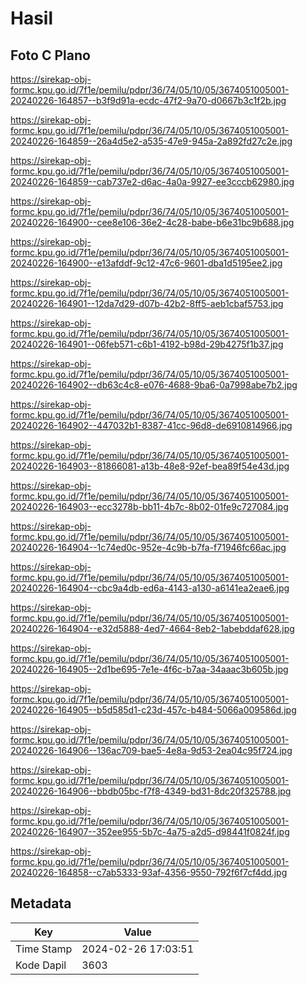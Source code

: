 # Hasil

## Foto C Plano

https://sirekap-obj-formc.kpu.go.id/7f1e/pemilu/pdpr/36/74/05/10/05/3674051005001-20240226-164857--b3f9d91a-ecdc-47f2-9a70-d0667b3c1f2b.jpg

https://sirekap-obj-formc.kpu.go.id/7f1e/pemilu/pdpr/36/74/05/10/05/3674051005001-20240226-164859--26a4d5e2-a535-47e9-945a-2a892fd27c2e.jpg

https://sirekap-obj-formc.kpu.go.id/7f1e/pemilu/pdpr/36/74/05/10/05/3674051005001-20240226-164859--cab737e2-d6ac-4a0a-9927-ee3cccb62980.jpg

https://sirekap-obj-formc.kpu.go.id/7f1e/pemilu/pdpr/36/74/05/10/05/3674051005001-20240226-164900--cee8e106-36e2-4c28-babe-b6e31bc9b688.jpg

https://sirekap-obj-formc.kpu.go.id/7f1e/pemilu/pdpr/36/74/05/10/05/3674051005001-20240226-164900--e13afddf-9c12-47c6-9601-dba1d5195ee2.jpg

https://sirekap-obj-formc.kpu.go.id/7f1e/pemilu/pdpr/36/74/05/10/05/3674051005001-20240226-164901--12da7d29-d07b-42b2-8ff5-aeb1cbaf5753.jpg

https://sirekap-obj-formc.kpu.go.id/7f1e/pemilu/pdpr/36/74/05/10/05/3674051005001-20240226-164901--06feb571-c6b1-4192-b98d-29b4275f1b37.jpg

https://sirekap-obj-formc.kpu.go.id/7f1e/pemilu/pdpr/36/74/05/10/05/3674051005001-20240226-164902--db63c4c8-e076-4688-9ba6-0a7998abe7b2.jpg

https://sirekap-obj-formc.kpu.go.id/7f1e/pemilu/pdpr/36/74/05/10/05/3674051005001-20240226-164902--447032b1-8387-41cc-96d8-de6910814966.jpg

https://sirekap-obj-formc.kpu.go.id/7f1e/pemilu/pdpr/36/74/05/10/05/3674051005001-20240226-164903--81866081-a13b-48e8-92ef-bea89f54e43d.jpg

https://sirekap-obj-formc.kpu.go.id/7f1e/pemilu/pdpr/36/74/05/10/05/3674051005001-20240226-164903--ecc3278b-bb11-4b7c-8b02-01fe9c727084.jpg

https://sirekap-obj-formc.kpu.go.id/7f1e/pemilu/pdpr/36/74/05/10/05/3674051005001-20240226-164904--1c74ed0c-952e-4c9b-b7fa-f71946fc66ac.jpg

https://sirekap-obj-formc.kpu.go.id/7f1e/pemilu/pdpr/36/74/05/10/05/3674051005001-20240226-164904--cbc9a4db-ed6a-4143-a130-a6141ea2eae6.jpg

https://sirekap-obj-formc.kpu.go.id/7f1e/pemilu/pdpr/36/74/05/10/05/3674051005001-20240226-164904--e32d5888-4ed7-4664-8eb2-1abebddaf628.jpg

https://sirekap-obj-formc.kpu.go.id/7f1e/pemilu/pdpr/36/74/05/10/05/3674051005001-20240226-164905--2d1be695-7e1e-4f6c-b7aa-34aaac3b605b.jpg

https://sirekap-obj-formc.kpu.go.id/7f1e/pemilu/pdpr/36/74/05/10/05/3674051005001-20240226-164905--b5d585d1-c23d-457c-b484-5066a009586d.jpg

https://sirekap-obj-formc.kpu.go.id/7f1e/pemilu/pdpr/36/74/05/10/05/3674051005001-20240226-164906--136ac709-bae5-4e8a-9d53-2ea04c95f724.jpg

https://sirekap-obj-formc.kpu.go.id/7f1e/pemilu/pdpr/36/74/05/10/05/3674051005001-20240226-164906--bbdb05bc-f7f8-4349-bd31-8dc20f325788.jpg

https://sirekap-obj-formc.kpu.go.id/7f1e/pemilu/pdpr/36/74/05/10/05/3674051005001-20240226-164907--352ee955-5b7c-4a75-a2d5-d98441f0824f.jpg

https://sirekap-obj-formc.kpu.go.id/7f1e/pemilu/pdpr/36/74/05/10/05/3674051005001-20240226-164858--c7ab5333-93af-4356-9550-792f6f7cf4dd.jpg


## Metadata

| Key        | Value               |
| ---------- | ------------------- |
| Time Stamp | 2024-02-26 17:03:51 |
| Kode Dapil | 3603                |



